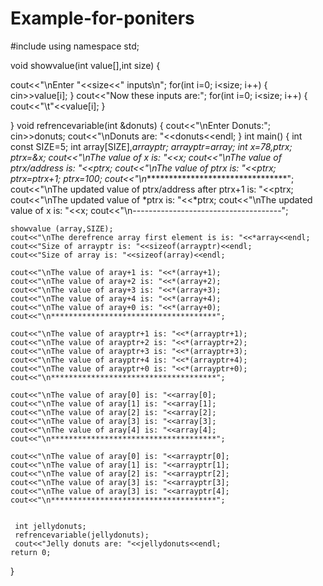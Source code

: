 # Example-for-poniters
#include<iostream>
using namespace std;

void showvalue(int value[],int size)
{
   
   cout<<"\nEnter "<<size<<" inputs\n";
    for(int i=0; i<size; i++)
    {
       cin>>value[i];
    }
    cout<<"Now these inputs are:";
    for(int i=0; i<size; i++)
    {
       cout<<"\t"<<value[i];
    }
    
}
void refrencevariable(int &donuts)
{
    cout<<"\nEnter Donuts:";
    cin>>donuts;
    cout<<"\nDonuts are: "<<donuts<<endl;
}
int main() 
{
    int const SIZE=5;
    int array[SIZE],*arrayptr;
    arrayptr=array;
    int x=78,*ptrx;
    ptrx=&x;
    cout<<"\nThe value of x is: "<<x;
    cout<<"\nThe value of ptrx/address is: "<<ptrx;
    cout<<"\nThe  value of *ptrx is: "<<*ptrx;
    ptrx=ptrx+1;
    *ptrx=100;
    cout<<"\n*************************************";
    cout<<"\nThe updated value of ptrx/address after ptrx+1 is: "<<ptrx;
    cout<<"\nThe updated value of *ptrx is: "<<*ptrx;
    cout<<"\nThe updated value of x is: "<<x;
    cout<<"\n-------------------------------------";


    showvalue (array,SIZE);
    cout<<"\nThe derefrence array first element is is: "<<*array<<endl;
    cout<<"Size of arrayptr is: "<<sizeof(arrayptr)<<endl;
    cout<<"Size of array is: "<<sizeof(array)<<endl;

    cout<<"\nThe value of aray+1 is: "<<*(array+1);
    cout<<"\nThe value of aray+2 is: "<<*(array+2);
    cout<<"\nThe value of aray+3 is: "<<*(array+3);
    cout<<"\nThe value of aray+4 is: "<<*(array+4);
    cout<<"\nThe value of aray+0 is: "<<*(array+0);
    cout<<"\n*************************************";

    cout<<"\nThe value of arayptr+1 is: "<<*(arrayptr+1);
    cout<<"\nThe value of arayptr+2 is: "<<*(arrayptr+2); 
    cout<<"\nThe value of arayptr+3 is: "<<*(arrayptr+3);
    cout<<"\nThe value of arayptr+4 is: "<<*(arrayptr+4);
    cout<<"\nThe value of arayptr+0 is: "<<*(arrayptr+0);
    cout<<"\n*************************************";

    cout<<"\nThe value of aray[0] is: "<<array[0];
    cout<<"\nThe value of aray[1] is: "<<array[1];
    cout<<"\nThe value of aray[2] is: "<<array[2];
    cout<<"\nThe value of aray[3] is: "<<array[3];
    cout<<"\nThe value of aray[4] is: "<<array[4];
    cout<<"\n*************************************";

    cout<<"\nThe value of aray[0] is: "<<arrayptr[0];
    cout<<"\nThe value of aray[1] is: "<<arrayptr[1];
    cout<<"\nThe value of aray[2] is: "<<arrayptr[2];
    cout<<"\nThe value of aray[3] is: "<<arrayptr[3];
    cout<<"\nThe value of aray[3] is: "<<arrayptr[4];
    cout<<"\n*************************************";

    
     int jellydonuts;
     refrencevariable(jellydonuts);
     cout<<"Jelly donuts are: "<<jellydonuts<<endl;
    return 0;

}
